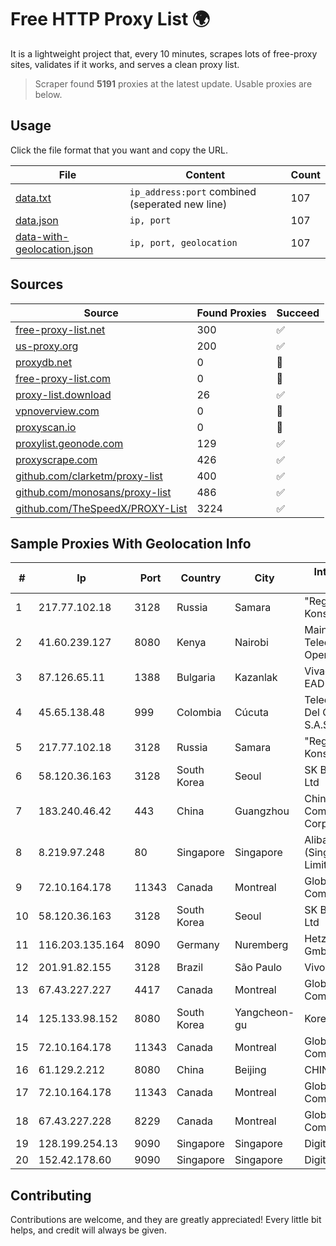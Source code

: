 
# Free HTTP Proxy List 🌍

It is a lightweight project that, every 10 minutes, scrapes lots of free-proxy sites, validates if it works, and serves a clean proxy list.


> Scraper found **5191** proxies at the latest update. Usable proxies are below.

## Usage

Click the file format that you want and copy the URL.


|File|Content|Count|
|----|-------|-----|
|[data.txt](https://raw.githubusercontent.com/themiralay/Proxy-List-World/master/data.txt)|`ip_address:port` combined (seperated new line)|107|
|[data.json](https://raw.githubusercontent.com/themiralay/Proxy-List-World/master/data.json)|`ip, port`|107|
|[data-with-geolocation.json](https://raw.githubusercontent.com/themiralay/Proxy-List-World/master/data-with-geolocation.json)|`ip, port, geolocation`|107|

## Sources

|Source|Found Proxies|Succeed|
|------|-------------|-------|
|[free-proxy-list.net](https://free-proxy-list.net)|300|✅|
|[us-proxy.org](https://www.us-proxy.org)|200|✅|
|[proxydb.net](http://proxydb.net)|0|🚫|
|[free-proxy-list.com](https://free-proxy-list.com/?page=&port=&type%5B%5D=http&type%5B%5D=https&up_time=0&search=Search)|0|🚫|
|[proxy-list.download](https://www.proxy-list.download/HTTP)|26|✅|
|[vpnoverview.com](https://vpnoverview.com/privacy/anonymous-browsing/free-proxy-servers)|0|🚫|
|[proxyscan.io](https://www.proxyscan.io)|0|🚫|
|[proxylist.geonode.com](https://proxylist.geonode.com/api/proxy-list?limit=300&page=1&sort_by=lastChecked&sort_type=desc&protocols=http,https)|129|✅|
|[proxyscrape.com](https://api.proxyscrape.com/v2/?request=displayproxies&protocol=http&timeout=10000&country=all&ssl=all&anonymity=all)|426|✅|
|[github.com/clarketm/proxy-list](https://raw.githubusercontent.com/clarketm/proxy-list/master/proxy-list-raw.txt)|400|✅|
|[github.com/monosans/proxy-list](https://raw.githubusercontent.com/monosans/proxy-list/main/proxies/http.txt)|486|✅|
|[github.com/TheSpeedX/PROXY-List](https://raw.githubusercontent.com/TheSpeedX/PROXY-List/master/http.txt)|3224|✅|


## Sample Proxies With Geolocation Info

|#|Ip|Port|Country|City|Internet Service Provider|
|-|--|----|-------|----|-------------------------|
|1|217.77.102.18|3128|Russia|Samara|"Region Svyaz Konsalt" LLC|
|2|41.60.239.127|8080|Kenya|Nairobi|Maintainer Liquid Telecommunications Operations Limited|
|3|87.126.65.11|1388|Bulgaria|Kazanlak|Vivacom Bulgaria EAD|
|4|45.65.138.48|999|Colombia|Cúcuta|Telecomunicaciones Del Catatumbo S.A.S|
|5|217.77.102.18|3128|Russia|Samara|"Region Svyaz Konsalt" LLC|
|6|58.120.36.163|3128|South Korea|Seoul|SK Broadband Co Ltd|
|7|183.240.46.42|443|China|Guangzhou|China Mobile Communications Corporation|
|8|8.219.97.248|80|Singapore|Singapore|Alibaba Cloud (Singapore) Private Limited|
|9|72.10.164.178|11343|Canada|Montreal|GloboTech Communications|
|10|58.120.36.163|3128|South Korea|Seoul|SK Broadband Co Ltd|
|11|116.203.135.164|8090|Germany|Nuremberg|Hetzner Online GmbH|
|12|201.91.82.155|3128|Brazil|São Paulo|Vivo|
|13|67.43.227.227|4417|Canada|Montreal|GloboTech Communications|
|14|125.133.98.152|8080|South Korea|Yangcheon-gu|Korea Telecom|
|15|72.10.164.178|11343|Canada|Montreal|GloboTech Communications|
|16|61.129.2.212|8080|China|Beijing|CHINANET|
|17|72.10.164.178|11343|Canada|Montreal|GloboTech Communications|
|18|67.43.227.228|8229|Canada|Montreal|GloboTech Communications|
|19|128.199.254.13|9090|Singapore|Singapore|DigitalOcean, LLC|
|20|152.42.178.60|9090|Singapore|Singapore|DigitalOcean, LLC|



## Contributing

Contributions are welcome, and they are greatly appreciated! Every
little bit helps, and credit will always be given.

